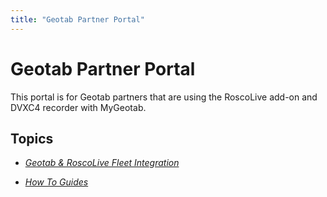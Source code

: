```yaml
---
title: "Geotab Partner Portal"
---
```

# Geotab Partner Portal

This portal is for Geotab partners that are using the RoscoLive add-on and DVXC4 recorder with MyGeotab.  

## Topics

-   *[Geotab & RoscoLive Fleet Integration](/rosco/product/geotab_partner/integration)*  
      
-   *[How To Guides](/rosco/product/geotab_partner/geotab_how_to/home)*  
      
